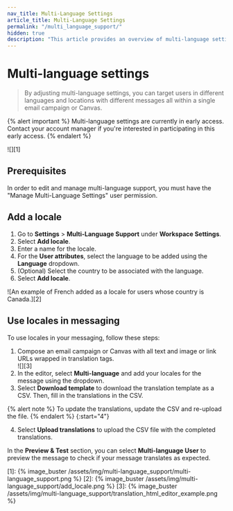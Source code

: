 ```yaml
---
nav_title: Multi-Language Settings
article_title: Multi-Language Settings
permalink: "/multi_language_support/"
hidden: true
description: "This article provides an overview of multi-language settings in the Braze dashboard and how to use locales in your messaging."
---
```


# Multi-language settings

> By adjusting multi-language settings, you can target users in different languages and locations with different messages all within a single email campaign or Canvas.

{% alert important %}
Multi-language settings are currently in early access. Contact your account manager if you're interested in participating in this early access.
{% endalert %}

![][1]

## Prerequisites

In order to edit and manage multi-language support, you must have the "Manage Multi-Language Settings" user permission.

## Add a locale

1. Go to **Settings** > **Multi-Language Support** under **Workspace Settings**.
2. Select **Add locale**.
3. Enter a name for the locale.
4. For the **User attributes**, select the language to be added using the **Language** dropdown.
5. (Optional) Select the country to be associated with the language.
6. Select **Add locale**. 

![An example of French added as a locale for users whose country is Canada.][2]

## Use locales in messaging

To use locales in your messaging, follow these steps:

1. Compose an email campaign or Canvas with all text and image or link URLs wrapped in translation tags.<br>![][3]
2. In the editor, select **Multi-language** and add your locales for the message using the dropdown.
3. Select **Download template** to download the translation template as a CSV. Then, fill in the translations in the CSV.

{% alert note %}
To update the translations, update the CSV and re-upload the file. 
{% endalert %}
{:start="4"}

4. Select **Upload translations** to upload the CSV file with the completed translations. 

In the **Preview & Test** section, you can select **Multi-language User** to preview the message to check if your message translates as expected.

[1]: {% image_buster /assets/img/multi-language_support/multi-language_support.png %}
[2]: {% image_buster /assets/img/multi-language_support/add_locale.png %}
[3]: {% image_buster /assets/img/multi-language_support/translation_html_editor_example.png %}